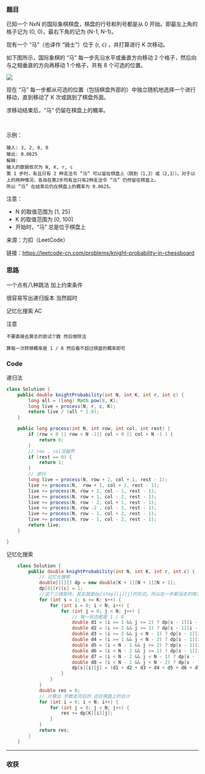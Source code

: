 ### 题目
已知一个 NxN 的国际象棋棋盘，棋盘的行号和列号都是从 0 开始。即最左上角的格子记为 (0, 0)，最右下角的记为 (N-1, N-1)。 

现有一个 “马”（也译作 “骑士”）位于 (r, c) ，并打算进行 K 次移动。 

如下图所示，国际象棋的 “马” 每一步先沿水平或垂直方向移动 2 个格子，然后向与之相垂直的方向再移动 1 个格子，共有 8 个可选的位置。

![](https://assets.leetcode-cn.com/aliyun-lc-upload/uploads/2018/10/12/knight.png)

现在 “马” 每一步都从可选的位置（包括棋盘外部的）中独立随机地选择一个进行移动，直到移动了 K 次或跳到了棋盘外面。

求移动结束后，“马” 仍留在棋盘上的概率。

 


示例：
```
输入: 3, 2, 0, 0
输出: 0.0625
解释: 
输入的数据依次为 N, K, r, c
第 1 步时，有且只有 2 种走法令 “马” 可以留在棋盘上（跳到（1,2）或（2,1））。对于以上的两种情况，各自在第2步均有且只有2种走法令 “马” 仍然留在棋盘上。
所以 “马” 在结束后仍在棋盘上的概率为 0.0625。
```

注意：

- N 的取值范围为 [1, 25]
- K 的取值范围为 [0, 100]
- 开始时，“马” 总是位于棋盘上




来源：力扣（LeetCode）

链接：https://leetcode-cn.com/problems/knight-probability-in-chessboard

### 思路

一个点有八种跳法 加上约束条件

很容易写出递归版本 当然超时

记忆化搜索 AC


注意 
    
    不要直接去算总的尝试个数 然后做除法

    算每一次转移概率是 1 / 8 然后看不超过棋盘的概率即可

### Code

递归法

```java
class Solution {
    public double knightProbability(int N, int K, int r, int c) {
        long all = (long) Math.pow(8, K);
		long live = process(N, r, c, K);
        return live / (all * 1.0); 
    }

    public long process(int N, int row, int col, int rest) {
		if (row < 0 || row > N -1|| col < 0 || col > N -1 ) {
			return 0;
		}
		// row , col没越界
		if (rest == 0) {
			return 1;
		}
        // 递归
        long live = process(N, row + 2, col + 1, rest - 1);
        live += process(N,  row + 1, col + 2, rest - 1);
		live += process(N, row + 2, col - 1, rest - 1);
		live += process(N, row + 1, col - 2, rest - 1);
		live += process(N, row - 2, col + 1, rest - 1);
		live += process(N, row -2 , col - 1, rest - 1);
		live += process(N, row - 1, col + 2, rest - 1);
		live += process(N, row - 1, col - 2, rest - 1);
		return live;
	}

}
```

记忆化搜索
```java
    class Solution {
        public double knightProbability(int N, int K, int r, int c) {
            // 记忆化搜索
            double[][][] dp = new double[K + 1][N + 1][N + 1];
            dp[0][r][c] = 1;
            //这个三维矩阵，其实就是dp[step][i][j]的形式。所以在一步都没走的情况下，在i，j的位置概率为1.
            for (int s = 1; s <= K; s++) {
                for (int i = 0; i < N; i++) {
                    for (int j = 0; j < N; j++) {
                        // 每一状态都是 1 / 8
                        double d1 = (i >= 1 && j >= 2) ? dp[s - 1][i - 1][j - 2] : 0;
                        double d2 = (i >= 2 && j >= 1) ? dp[s - 1][i - 2][j - 1] : 0;
                        double d3 = (i >= 2 && j < N - 1) ? dp[s - 1][i - 2][j + 1] : 0;
                        double d4 = (i >= 1 && j < N - 2) ? dp[s - 1][i - 1][j + 2] : 0;
                        double d5 = (i < N - 1 && j >= 2) ? dp[s - 1][i + 1][j - 2] : 0;
                        double d6 = (i < N - 2 && j >= 1) ? dp[s - 1][i + 2][j - 1] : 0;
                        double d7 = (i < N - 2 && j < N - 1) ? dp[s - 1][i + 2][j + 1] : 0;
                        double d8 = (i < N - 1 && j < N - 2) ? dp[s - 1][i + 1][j + 2] : 0;
                        dp[s][i][j] = (d1 + d2 + d3 + d4 + d5 + d6 + d7 + d8) / 8.0;
                    }
                }
            }
            double res = 0;
            // 计算出 步数走完后的 还在棋盘上的合计
            for (int i = 0; i < N; i++) {
                for (int j = 0; j < N; j++) {
                    res += dp[K][i][j];
                }
            }
            return res;
        }
    }
```
*** 
### 收获
